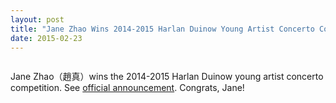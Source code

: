 ```yaml
---
layout: post
title: "Jane Zhao Wins 2014-2015 Harlan Duinow Young Artist Concerto Competition"
date: 2015-02-23
---
```


<img src="{{ '/assets/img/JaneZhao-HarlanDuenow-Young-Artist-Concerto-Competition.jpg' | prepend: site.baseurl }}" alt="">  

Jane Zhao（趙真）wins the 2014-2015 Harlan Duinow young artist concerto competition. See [official announcement](http://www.fayettevillesymphony.org/2015/02/19/winner-and-runner-up-of-our-2014-2015-harlan-duenow-young-artist-concerto-competition-announced/). Congrats, Jane!